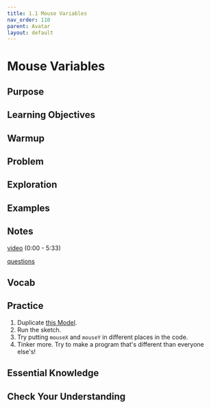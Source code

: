 ```yaml
---
title: 1.1 Mouse Variables
nav_order: 110
parent: Avatar
layout: default
---
```


# Mouse Variables

## Purpose

## Learning Objectives

## Warmup

## Problem

## Exploration

## Examples

## Notes
[video](https://www.youtube.com/watch?v=7A5tKW9HGoM&list=PLRqwX-V7Uu6Zy51Q-x9tMWIv9cueOFTFA&index=8) (0:00 - 5:33)

[questions](https://docs.google.com/document/d/1mhDKJNhboQVLsKpWvvIFYJl1PH74GRFzBorF9nZYzlI/edit?usp=sharing)

## Vocab

## Practice
1. Duplicate [this Model](https://editor.p5js.org/woodstock-cs/sketches/FbzO9PaXu).
1. Run the sketch.
1. Try putting `mouseX` and `mouseY` in different places in the code.
1. Tinker more. Try to make a program that's different than everyone else's!

## Essential Knowledge

## Check Your Understanding
